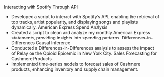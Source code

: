 Interacting with Spotify Through API
  - Developed a script to interact with Spotify's API, enabling the retrieval of top tracks, artist popularity, and displaying songs and playlists dynamically.
American Express Spend Analysis
  - Created a script to clean and analyze my monthly American Express statements, providing insights into spending patterns.
Differences-in-Differences Causal Inference
  - Conducted a Differences-in-Differences analysis to assess the impact of Relay on the Opioid Epidemic in New York City.
Sales Forecasting for Cashmere Products
  - Implemented time-series models to forecast sales of Cashmere products, enhancing inventory and supply chain management.
